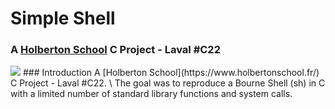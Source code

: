 
# Simple Shell
### A [Holberton School](https://www.holbertonschool.fr/) C Project - Laval #C22
<img src="https://carbon.now.sh/?bg=rgba%2871%2C71%2C71%2C1%29&t=a11y-dark&wt=none&l=text%2Fx-csrc&width=680&ds=true&dsyoff=20px&dsblur=68px&wc=true&wa=true&pv=56px&ph=56px&ln=false&fl=1&fm=Hack&fs=14px&lh=133%25&si=false&es=2x&wm=false&code=.%252Fhsh%250A%2524%2520Simple%2520Shell%2520-%2520A%2520Holberton%2520School%2520C%2520Project">
### Introduction
A [Holberton School](https://www.holbertonschool.fr/) C Project - Laval #C22. \
The goal was to reproduce a Bourne Shell (sh) in C with a limited number of standard library functions and system calls.



